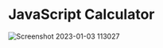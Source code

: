 # JavaScript Calculator

![Screenshot 2023-01-03 113027](https://user-images.githubusercontent.com/104868843/210419220-c89075ba-1a91-423e-a3b6-69cbee50d837.png)
